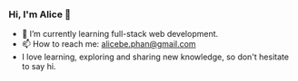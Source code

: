 ### Hi, I'm Alice 👋

- 🌱 I’m currently learning full-stack web development.
- 📫 How to reach me: alicebe.phan@gmail.com
- I love learning, exploring and sharing new knowledge, so don't hesitate to say hi.

